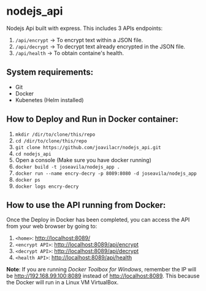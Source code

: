 # nodejs_api
Nodejs Api built with express.
This includes 3 APIs endpoints:
1. `/api/encrypt` -> To encrypt text within a JSON file.
2. `/api/decrypt` -> To decrypt text already encrypted in the JSON file.
3. `/api/health` -> To obtain containe's health.

## System requirements:
 - Git
 - Docker
 - Kubenetes (Helm installed)

## How to Deploy and Run in Docker container:
 1. `mkdir /dir/to/clone/this/repo`
 2. `cd /dir/to/clone/this/repo`
 3. `git clone https://github.com/joavilacr/nodejs_api.git`
 4. `cd nodejs_api`
 5. Open a console (Make sure you have docker running)
 6. `docker build -t joseavila/nodejs_app .`
 7. `docker run --name encry-decry -p 8089:8080 -d joseavila/nodejs_app`
 8. `docker ps`
 9. `docker logs encry-decry`

## How to use the API running from Docker:
Once the Deploy in Docker has been completed, you can access the API from your web browser by going to:
1. `<home>`: <http://localhost:8089/>
2. `<encrypt API>`: <http://localhost:8089/api/encrypt>
3. `<decrypt API>`: <http://localhost:8089/api/decrypt>
4. `<health API>`: <http://localhost:8089/api/health>

**Note**: If you are running *Docker Toolbox for Windows*, remember the IP will be <http://192.168.99.100:8089> instead of <http://localhost:8089>.
This because the Docker will run in a Linux VM VirtualBox.
